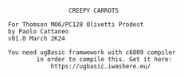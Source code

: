 			                         CREEPY CARROTS	
      									
					For Thomson MO6/PC128 Olivetti Prodest
					by Paolo Cattaneo
					v01.0 March 2K24 
							
       				You need ugBasic framwework with c6809 compiler
                   			in order to compile this. Get it here:
                        		https://ugbasic.iwashere.eu/
